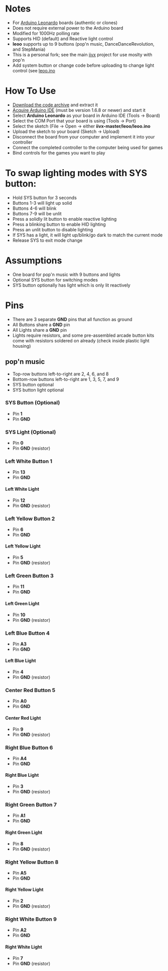 # Notes
- For [Arduino Leonardo](https://www.arduino.cc/en/main/arduinoBoardLeonardo) boards (authentic or clones)
- Does not require external power to the Arduino board
- Modified for 1000Hz polling rate
- Supports HID (default) and Reactive light control
- **leoo** supports up to 9 buttons (pop'n music, DanceDanceRevolution, and StepMania)
- This is a personal fork; see the main [iivx](https://github.com/Espionage724/iivx) project for use moslty with pop'n
- Add system button or change code before uploading to change light control (see [leoo.ino](leoo/leoo.ino#L12)

# How To Use
- [Download the code archive](https://github.com/iamevn/iivx/archive/master.zip) and extract it
- [Acquire Arduino IDE](https://www.arduino.cc/Main/Software) (must be version 1.6.8 or newer) and start it
- Select **Arduino Leonardo** as your board in Arduino IDE (Tools -> Board)
- Select the COM Port that your board is using (Tools -> Port)
- Select the sketch (File -> Open -> either **iivx-master/leoo/leoo.ino**
- Upload the sketch to your board (Sketch -> Upload)
- Disconnect the board from your computer and implement it into your controller
- Connect the completed controller to the computer being used for games
- Bind controls for the games you want to play

# To swap lighting modes with SYS button:
- Hold SYS button for 3 seconds
- Buttons 1-3 will light up solid
- Buttons 4-6 will blink
- Buttons 7-9 will be unlit
- Press a solidly lit button to enable reactive lighting
- Press a blinking button to enable HID lighting
- Press an unlit button to disable lighting
- If SYS has a light, it will light up/blink/go dark to match the current mode
- Release SYS to exit mode change

# Assumptions
- One board for pop'n music with 9 buttons and lights
- Optional SYS button for switching modes
- SYS button optionally has light which is only lit reactively

# Pins
- There are 3 separate **GND** pins that all function as ground
- All Buttons share a **GND** pin
- All Lights share a **GND** pin
- Lights require resistors, and some pre-assembled arcade button kits come with resistors soldered on already (check inside plastic light housing)

## pop'n music
- Top-row buttons left-to-right are 2, 4, 6, and 8
- Bottom-row buttons left-to-right are 1, 3, 5, 7, and 9
- SYS button optional
- SYS button light optional

### SYS Button (Optional)
- Pin **1**
- Pin **GND**

### SYS Light (Optional)
- Pin **0**
- Pin **GND** (resistor)

### Left White Button 1
- Pin **13**
- Pin **GND**

#### Left White Light
- Pin **12**
- Pin **GND** (resistor)

### Left Yellow Button 2
- Pin **6**
- Pin **GND**

#### Left Yellow Light
- Pin **5**
- Pin **GND** (resistor)

### Left Green Button 3
- Pin **11**
- Pin **GND**

#### Left Green Light
- Pin **10**
- Pin **GND** (resistor)

### Left Blue Button 4
- Pin **A3**
- Pin **GND**

#### Left Blue Light
- Pin **4**
- Pin **GND** (resistor)

### Center Red Button 5
- Pin **A0**
- Pin **GND**

#### Center Red Light
- Pin **9**
- Pin **GND** (resistor)

### Right Blue Button 6
- Pin **A4**
- Pin **GND**

#### Right Blue Light
- Pin **3**
- Pin **GND** (resistor)

### Right Green Button 7
- Pin **A1**
- Pin **GND**

#### Right Green Light
- Pin **8**
- Pin **GND** (resistor)

### Right Yellow Button 8
- Pin **A5**
- Pin **GND**

#### Right Yellow Light
- Pin **2**
- Pin **GND** (resistor)

### Right White Button 9
- Pin **A2**
- Pin **GND**

#### Right White Light
- Pin **7**
- Pin **GND** (resistor)
